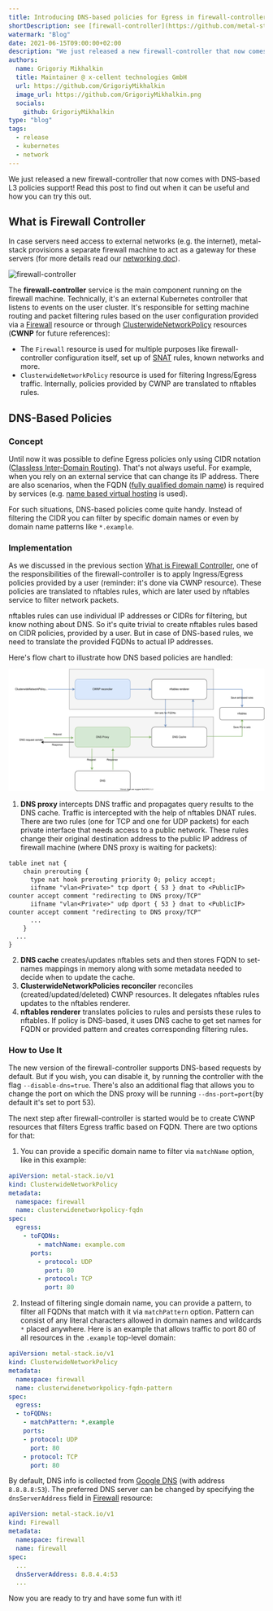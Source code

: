 ```yaml
---
title: Introducing DNS-based policies for Egress in firewall-controller
shortDescription: see [firewall-controller](https://github.com/metal-stack/firewall-controller)
watermark: "Blog"
date: 2021-06-15T09:00:00+02:00
description: "We just released a new firewall-controller that now comes with DNS-based L3 policies support! Read this post to find out when it can be useful and how you can try this out."
authors:
  name: Grigoriy Mikhalkin
  title: Maintainer @ x-cellent technologies GmbH
  url: https://github.com/GrigoriyMikhalkin
  image_url: https://github.com/GrigoriyMikhalkin.png
  socials:
    github: GrigoriyMikhalkin
type: "blog"
tags:
  - release
  - kubernetes
  - network
---
```


We just released a new firewall-controller that now comes with DNS-based L3 policies support! Read this post to find out when it can be useful and how you can try this out.

<!-- truncate -->

## What is Firewall Controller

In case servers need access to external networks (e.g. the internet), metal-stack provisions a separate firewall machine to act as a gateway for these servers (for more details read our [networking doc](https://docs.metal-stack.io/stable/overview/networking/)).

![firewall-controller](https://docs.metal-stack.io/stable/external/firewall-controller/architecture.svg)

The **firewall-controller** service is the main component running on the firewall machine. Technically, it's an external Kubernetes controller that listens to events on the user cluster. It's responsible for setting machine routing and packet filtering rules based on the user configuration provided via a [Firewall](https://github.com/metal-stack/firewall-controller/blob/master/api/v1/firewall_types.go#L37) resource or through [ClusterwideNetworkPolicy](https://github.com/metal-stack/firewall-controller/blob/master/api/v1/clusterwidenetworkpolicy_types.go#L34) resources (**CWNP** for future references):

- The `Firewall` resource is used for multiple purposes like firewall-controller configuration itself, set up of [SNAT](https://en.wikipedia.org/wiki/Network_address_translation#SNAT) rules, known networks and more.
- `ClusterwideNetworkPolicy` resource is used for filtering Ingress/Egress traffic. Internally, policies provided by CWNP are translated to nftables rules.

## DNS-Based Policies

### Concept

Until now it was possible to define Egress policies only using CIDR notation ([Classless Inter-Domain Routing](https://en.wikipedia.org/wiki/Classless_Inter-Domain_Routing)). That's not always useful. For example, when you rely on an external service that can change its IP address. There are also scenarios, when the FQDN ([fully qualified domain name](https://en.wikipedia.org/wiki/Fully_qualified_domain_name)) is required by services (e.g. [name based virtual hosting](https://en.wikipedia.org/wiki/Shared_web_hosting_service) is used).

For such situations, DNS-based policies come quite handy. Instead of filtering the CIDR you can filter by specific domain names or even by domain name patterns like `*.example`.

### Implementation

As we discussed in the previous section [What is Firewall Controller](./#what-is-firewall-controller), one of the responsibilities of the firewall-controller is to apply Ingress/Egress policies provided by a user (reminder: it's done via CWNP resource). These policies are translated to nftables rules, which are later used by nftables service to filter network packets.

nftables rules can use individual IP addresses or CIDRs for filtering, but know nothing about DNS. So it's quite trivial to create nftables rules based on CIDR policies, provided by a user. But in case of DNS-based rules, we need to translate the provided FQDNs to actual IP addresses.

Here's flow chart to illustrate how DNS based policies are handled:

![DNS](./fc_dns_flow.drawio.svg)

1. **DNS proxy** intercepts DNS traffic and propagates query results to the DNS cache. Traffic is intercepted with the help of nftables DNAT rules. There are two rules (one for TCP and one for UDP packets) for each private interface that needs access to a public network. These rules change their original destination address to the public IP address of firewall machine (where DNS proxy is waiting for packets):

```plain
table inet nat {
    chain prerouting {
      type nat hook prerouting priority 0; policy accept;
      iifname "vlan<Private>" tcp dport { 53 } dnat to <PublicIP> counter accept comment "redirecting to DNS proxy/TCP"
      iifname "vlan<Private>" udp dport { 53 } dnat to <PublicIP> counter accept comment "redirecting to DNS proxy/TCP"
      ...
    }
  ...
}
```

2. **DNS cache** creates/updates nftables sets and then stores FQDN to set-names mappings in memory along with some metadata needed to decide when to update the cache.
3. **ClusterwideNetworkPolicies reconciler** reconciles (created/updated/deleted) CWNP resources. It delegates nftables rules updates to the nftables renderer.
4. **nftables renderer** translates policies to rules and persists these rules to nftables. If policy is DNS-based, it uses DNS cache to get set names for FQDN or provided pattern and creates corresponding filtering rules.

### How to Use It

The new version of the firewall-controller supports DNS-based requests by default. But if you wish, you can disable it, by running the controller with the flag `--disable-dns=true`. There's also an additional flag that allows you to change the port on which the DNS proxy will be running `--dns-port=port`(by default it's set to port 53).

The next step after firewall-controller is started would be to create CWNP resources that filters Egress traffic based on FQDN. There are two options for that:

1. You can provide a specific domain name to filter via `matchName` option, like in this example:

```yaml
apiVersion: metal-stack.io/v1
kind: ClusterwideNetworkPolicy
metadata:
  namespace: firewall
  name: clusterwidenetworkpolicy-fqdn
spec:
  egress:
    - toFQDNs:
        - matchName: example.com
      ports:
        - protocol: UDP
          port: 80
        - protocol: TCP
          port: 80
```

2. Instead of filtering single domain name, you can provide a pattern, to filter all FQDNs that match with it via `matchPattern` option. Pattern can consist of any literal characters allowed in domain names and wildcards `*` placed anywhere. Here is an example that allows traffic to port 80 of all resources in the `.example` top-level domain:

```yaml
apiVersion: metal-stack.io/v1
kind: ClusterwideNetworkPolicy
metadata:
  namespace: firewall
  name: clusterwidenetworkpolicy-fqdn-pattern
spec:
  egress:
  - toFQDNs:
    - matchPattern: *.example
    ports:
    - protocol: UDP
      port: 80
    - protocol: TCP
      port: 80
```

By default, DNS info is collected from [Google DNS](https://en.wikipedia.org/wiki/Google_Public_DNS) (with address `8.8.8.8:53`). The preferred DNS server can be changed by specifying the `dnsServerAddress` field in [Firewall](https://github.com/metal-stack/firewall-controller/blob/master/api/v1/firewall_types.go#L37) resource:

```yaml
apiVersion: metal-stack.io/v1
kind: Firewall
metadata:
  namespace: firewall
  name: firewall
spec:
  ...
  dnsServerAddress: 8.8.4.4:53
  ...
```

Now you are ready to try and have some fun with it!
